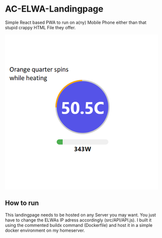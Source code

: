 # AC-ELWA-Landingpage

Simple React based PWA to run on a(ny) Mobile Phone either than that stupid crappy HTML File they offer.

![Here be dragons](pics/overview.png)

## How to run

This landingpage needs to be hosted on any Server you may want. You just have to change the ELWAs IP adress accordingly (src/API/API.js). I built it using the commented buildx command (Dockerfile) and host it in a simple docker environment on my homeserver.

